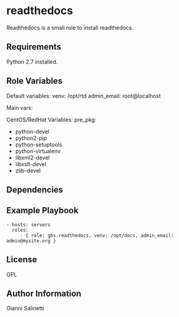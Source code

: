 readthedocs
=========

Readthedocs is a small role to install readthedocs.

Requirements
------------

Python 2.7 installed.

Role Variables
--------------

Default variables:
  venv: /opt/rtd
  admin_email: root@localhost

Main vars:

CentOS/RedHat Variables:
pre_pkg:
  - python-devel
  - python2-pip
  - python-setuptools
  - python-virtualenv
  - libxml2-devel
  - libxslt-devel
  - zlib-devel

Dependencies
------------

Example Playbook
----------------

    - hosts: servers
      roles:
         - { role: gbs.readthedocs, venv: /opt/docs, admin_email: admin@mysite.org }

License
-------

GPL

Author Information
------------------

Gianni Salinetti
